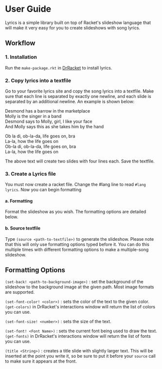 # User Guide

Lyrics is a simple library built on top of Racket's slideshow language that will make it very easy for you to create slideshows with song lyrics.

## Workflow

### 1. Installation
Run the `make-package.rkt` in [DrRacket](https://racket-lang.org/) to install lyrics. 

### 2. Copy lyrics into a textfile  
Go to your favorite lyrics site and copy the song lyrics into a textfile. Make sure that each line is separated by exactly one newline, 
and each slide is separated by an additional newline. An example is shown below:

Desmond has a barrow in the marketplace  
Molly is the singer in a band  
Desmond says to Molly, girl, I like your face  
And Molly says this as she takes him by the hand  

Ob la di, ob-la-da, life goes on, bra  
La-la, how the life goes on  
Ob-la di, ob-la-da, life goes on, bra  
La-la, how the life goes on  


The above text will create two slides with four lines each. Save the textfile. 

### 3. Create a Lyrics file  
You must now create a racket file. Change the #lang line to read `#lang lyrics`. Now you can begin formatting
  #### a. Formatting  
  Format the slideshow as you wish. The formatting options are detailed below. 
  #### b. Source textfile  
  Type `(source <path-to-textfile>)` to generate the slideshow. Please note that this will only use formatting options typed before
  it. You can do this multiple times with different formatting options to make a multiple-song slideshow. 

## Formatting Options

`(set-back! <path-to-background-image>)` : set the background of the slideshow to the background image at the given path. Most image formats 
are supported.  

`(set-font-color! <color>)` : sets the color of the text to the given color. `(get-colors)` in DrRacket's interactions window
will return the list of colors you can use.  

`(set-font-size! <number>)` : sets the size of the text.  

`(set-font! <Font Name>)` : sets the current font being used to draw the text. `(get-fonts)` in DrRacket's interactions window
will return the list of fonts you can use.  

`(title <String>)` : creates a title slide with slightly larger text. This will be inserted at the point you write it, so be sure
to put it before your `source` call to make sure it appears at the front.  

